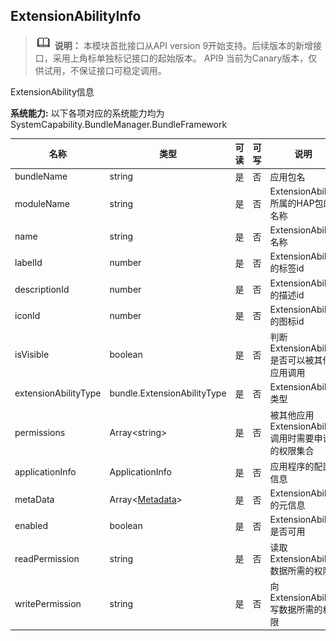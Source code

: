 ## ExtensionAbilityInfo

> ![icon-note.gif](public_sys-resources/icon-note.gif) **说明：**
> 本模块首批接口从API version 9开始支持。后续版本的新增接口，采用上角标单独标记接口的起始版本。 
> API9 当前为Canary版本，仅供试用，不保证接口可稳定调用。

ExtensionAbility信息

 **系统能力:** 以下各项对应的系统能力均为SystemCapability.BundleManager.BundleFramework

| 名称                                | 类型                          | 可读   | 可写   | 说明                                |
| --------------------------------- | --------------------------- | ---- | ---- | --------------------------------- |
| bundleName           | string                      | 是    | 否    | 应用包名                              |
| moduleName           | string                      | 是    | 否    | ExtensionAbility所属的HAP包的名称        |
| name                 | string                      | 是    | 否    | ExtensionAbility名称                |
| labelId              | number                      | 是    | 否    | ExtensionAbility的标签id             |
| descriptionId        | number                      | 是    | 否    | ExtensionAbility的描述id             |
| iconId               | number                      | 是    | 否    | ExtensionAbility的图标id             |
| isVisible            | boolean                     | 是    | 否    | 判断ExtensionAbility是否可以被其他应用调用     |
| extensionAbilityType | bundle.ExtensionAbilityType | 是    | 否    | ExtensionAbility类型                |
| permissions        | Array\<string>              | 是    | 否    | 被其他应用ExtensionAbility调用时需要申请的权限集合 |
| applicationInfo      | ApplicationInfo             | 是    | 否    | 应用程序的配置信息                         |
| metaData             | Array\<[Metadata](js-apis-bundle-Metadata.md)>            | 是    | 否    | ExtensionAbility的元信息              |
| enabled              | boolean                     | 是    | 否    | ExtensionAbility是否可用              |
| readPermission       | string                      | 是    | 否    | 读取ExtensionAbility数据所需的权限         |
| writePermission      | string                      | 是    | 否    | 向ExtensionAbility写数据所需的权限         |
